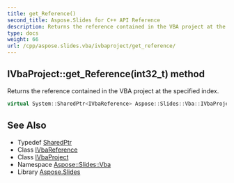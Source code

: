 ```yaml
---
title: get_Reference()
second_title: Aspose.Slides for C++ API Reference
description: Returns the reference contained in the VBA project at the specified index.
type: docs
weight: 66
url: /cpp/aspose.slides.vba/ivbaproject/get_reference/
---
```

## IVbaProject::get_Reference(int32_t) method


Returns the reference contained in the VBA project at the specified index.

```cpp
virtual System::SharedPtr<IVbaReference> Aspose::Slides::Vba::IVbaProject::get_Reference(int32_t index)=0
```

## See Also

* Typedef [SharedPtr](../../system/sharedptr/)
* Class [IVbaReference](../ivbareference/)
* Class [IVbaProject](./)
* Namespace [Aspose::Slides::Vba](../)
* Library [Aspose.Slides](../../)